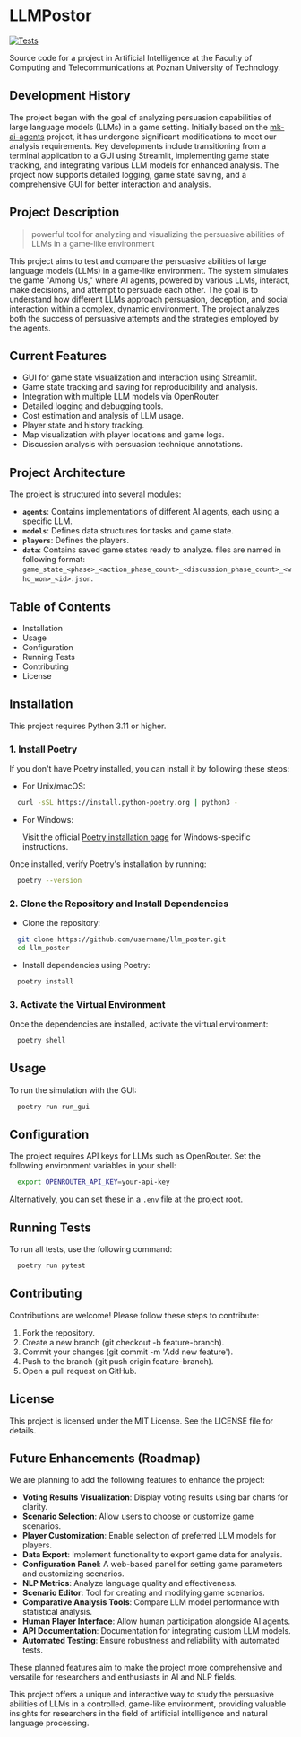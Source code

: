 # LLMPostor

[![Tests](https://github.com/Farmerobot/mk-ai-agents/actions/workflows/test.yml/badge.svg)](https://github.com/Farmerobot/mk-ai-agents/actions/workflows/test.yml)

Source code for a project in Artificial Intelligence at the Faculty of Computing and Telecommunications at Poznan University of Technology.

## Development History

The project began with the goal of analyzing persuasion capabilities of large language models (LLMs) in a game setting. Initially based on the [mk-ai-agents](https://github.com/MarcinKorcz101/mk-ai-agents) project, it has undergone significant modifications to meet our analysis requirements. Key developments include transitioning from a terminal application to a GUI using Streamlit, implementing game state tracking, and integrating various LLM models for enhanced analysis. The project now supports detailed logging, game state saving, and a comprehensive GUI for better interaction and analysis.

## Project Description
> powerful tool for analyzing and visualizing the persuasive abilities of LLMs in a game-like environment

This project aims to test and compare the persuasive abilities of large language models (LLMs) in a game-like environment. The system simulates the game "Among Us," where AI agents, powered by various LLMs, interact, make decisions, and attempt to persuade each other.  The goal is to understand how different LLMs approach persuasion, deception, and social interaction within a complex, dynamic environment.  The project analyzes both the success of persuasive attempts and the strategies employed by the agents.

## Current Features

- GUI for game state visualization and interaction using Streamlit.
- Game state tracking and saving for reproducibility and analysis.
- Integration with multiple LLM models via OpenRouter.
- Detailed logging and debugging tools.
- Cost estimation and analysis of LLM usage.
- Player state and history tracking.
- Map visualization with player locations and game logs.
- Discussion analysis with persuasion technique annotations.

## Project Architecture

The project is structured into several modules:

* **`agents`**: Contains implementations of different AI agents, each using a specific LLM.
* **`models`**: Defines data structures for tasks and game state.
* **`players`**: Defines the players.
* **`data`**: Contains saved game states ready to analyze. files are named in following format: `game_state_<phase>_<action_phase_count>_<discussion_phase_count>_<who_won>_<id>.json`.

## Table of Contents

- Installation
- Usage
- Configuration
- Running Tests
- Contributing
- License

## Installation

This project requires Python 3.11 or higher.

### 1. Install Poetry

If you don't have Poetry installed, you can install it by following these steps:

- For Unix/macOS:

```bash
  curl -sSL https://install.python-poetry.org | python3 -
```

- For Windows:

  Visit the official [Poetry installation page](https://python-poetry.org/docs/#installation) for Windows-specific instructions.

Once installed, verify Poetry's installation by running:

```bash
  poetry --version
```

### 2. Clone the Repository and Install Dependencies

- Clone the repository:

```bash
  git clone https://github.com/username/llm_poster.git
  cd llm_poster
```

- Install dependencies using Poetry:

```bash
  poetry install
```

### 3. Activate the Virtual Environment

Once the dependencies are installed, activate the virtual environment:

```bash
  poetry shell
```

## Usage

To run the simulation with the GUI:

```bash
  poetry run run_gui
```

## Configuration

The project requires API keys for LLMs such as OpenRouter. Set the following environment variables in your shell:

```bash
  export OPENROUTER_API_KEY=your-api-key
```

Alternatively, you can set these in a `.env` file at the project root.

## Running Tests

To run all tests, use the following command:

```bash
  poetry run pytest
```

## Contributing

Contributions are welcome! Please follow these steps to contribute:

1. Fork the repository.
2. Create a new branch (git checkout -b feature-branch).
3. Commit your changes (git commit -m 'Add new feature').
4. Push to the branch (git push origin feature-branch).
5. Open a pull request on GitHub.

## License

This project is licensed under the MIT License. See the LICENSE file for details.

## Future Enhancements (Roadmap)

We are planning to add the following features to enhance the project:

- **Voting Results Visualization**: Display voting results using bar charts for clarity.
- **Scenario Selection**: Allow users to choose or customize game scenarios.
- **Player Customization**: Enable selection of preferred LLM models for players.
- **Data Export**: Implement functionality to export game data for analysis.
- **Configuration Panel**: A web-based panel for setting game parameters and customizing scenarios.
- **NLP Metrics**: Analyze language quality and effectiveness.
- **Scenario Editor**: Tool for creating and modifying game scenarios.
- **Comparative Analysis Tools**: Compare LLM model performance with statistical analysis.
- **Human Player Interface**: Allow human participation alongside AI agents.
- **API Documentation**: Documentation for integrating custom LLM models.
- **Automated Testing**: Ensure robustness and reliability with automated tests.

These planned features aim to make the project more comprehensive and versatile for researchers and enthusiasts in AI and NLP fields.

This project offers a unique and interactive way to study the persuasive abilities of LLMs in a controlled, game-like environment, providing valuable insights for researchers in the field of artificial intelligence and natural language processing.
